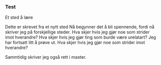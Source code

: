 ### Test

Et sted å lære

Dette er skrevet fra et nytt sted
Nå begynner det å bli spennende, fordi nå skriver jeg på forskjellige steder.
Hva skjer hvis jeg gjør noe som strider imot hverandre? Hva skjer hvis jeg gjør ting som burde være urelatart?
Jeg har fortsatt litt å prøve ut. Hva skjer hvis jeg gjør noe som strider imot hverandre?

Sammtidig skriver jeg også rett i master.
